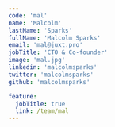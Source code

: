 ```yaml
---
code: 'mal'
name: 'Malcolm'
lastName: 'Sparks'
fullName: 'Malcolm Sparks'
email: 'mal@juxt.pro'
jobTitle: 'CTO & Co-founder'
image: 'mal.jpg'
linkedin: 'malcolmsparks'
twitter: 'malcolmsparks'
github: 'malcolmsparks'

feature:
  jobTitle: true
  link: /team/mal
---
```

